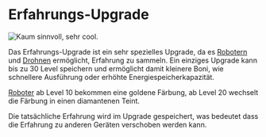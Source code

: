 # Erfahrungs-Upgrade

![Kaum sinnvoll, sehr cool.](oredict:opencomputers:experienceUpgrade)

Das Erfahrungs-Upgrade ist ein sehr spezielles Upgrade, da es [Robotern](../block/robot.md) und [Drohnen](drone.md) ermöglicht, Erfahrung zu sammeln. Ein einziges Upgrade kann bis zu 30 Level speichern und ermöglicht damit kleinere Boni, wie schnellere Ausführung oder erhöhte Energiespeicherkapazität.

[Roboter](../block/robot.md) ab Level 10 bekommen eine goldene Färbung, ab Level 20 wechselt die Färbung in einen diamantenen Teint.

Die tatsächliche Erfahrung wird im Upgrade gespeichert, was bedeutet dass die Erfahrung zu anderen Geräten verschoben werden kann.
